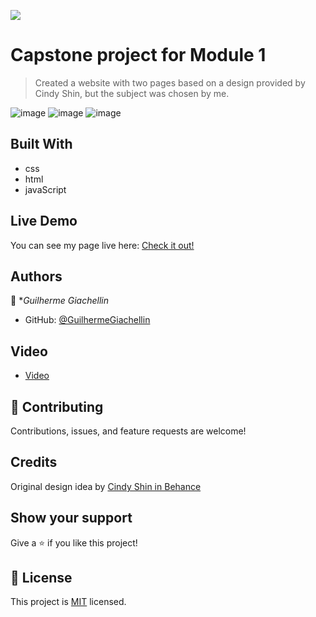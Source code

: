 ![](https://img.shields.io/badge/Microverse-blueviolet)

# Capstone project for Module 1

> Created a website with two pages based on a design provided by Cindy Shin, but the subject was chosen by me.

![image](https://user-images.githubusercontent.com/81584449/124217593-fa285f00-dace-11eb-9dec-0ee0b144b975.png)
![image](https://user-images.githubusercontent.com/81584449/124217368-9b62e580-dace-11eb-9829-721cd348ff0d.png)
![image](https://user-images.githubusercontent.com/81584449/124217395-a584e400-dace-11eb-9b4e-f6b400396b98.png)



## Built With
- css
- html
- javaScript

## Live Demo
You can see my page live here: 
[Check it out!](https://guilhermegiachellin.github.io/Capstone-Project-1/index.html)


## Authors

👤 **Guilherme Giachellin*

- GitHub: [@GuilhermeGiachellin](https://github.com/GuilhermeGiachellin)

## Video

- [Video](https://www.youtube.com/watch?v=YMEuy0G5n34&ab_channel=CharlesDark)
<!--https://www.loom.com/share/b9ab8b9e770a4a38809f79e4f2852a5b-->
## 🤝 Contributing

Contributions, issues, and feature requests are welcome!

<!--Feel free to check the [issues page](../../issues/).-->
## Credits

Original design idea by [Cindy Shin in Behance](https://www.behance.net/adagio07)

## Show your support

Give a ⭐️ if you like this project!

<!--## Acknowledgments-->


## 📝 License

This project is [MIT](./MIT.md) licensed.
